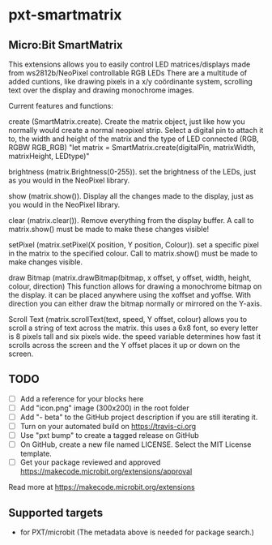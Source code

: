 # pxt-smartmatrix

## Micro:Bit SmartMatrix

This extensions allows you to easily control LED matrices/displays made from ws2812b/NeoPixel controllable RGB LEDs
There are a multitude of added cuntions, like drawing pixels in a x/y coördinante system, scrolling text over the display and drawing monochrome images.

Current features and functions:

create (SmartMatrix.create). Create the matrix object, just like how you normally would create a normal neopixel strip.
Select a digital pin to attach it to, the width and height of the matrix and the type of LED connected (RGB, RGBW RGB_RGB)
"let matrix = SmartMatrix.create(digitalPin, matrixWidth, matrixHeight, LEDtype)"

brightness (matrix.Brightness(0-255)). set the brightness of the LEDs, just as you would in the NeoPixel library.

show (matrix.show()). Display all the changes made to the display, just as you would in the NeoPixel library.

clear (matrix.clear()). Remove everything from the display buffer. A call to matrix.show() must be made to make these changes visible!

setPixel (matrix.setPixel(X position, Y position, Colour)). set a specific pixel in the matrix to the specified colour. Call to matrix.show() must be made to make changes visible.

draw Bitmap (matrix.drawBitmap(bitmap, x offset, y offset, width, height, colour, direction)
This function allows for drawing a monochrome bitmap on the display. it can be placed anywhere using the xoffset and yoffse. With direction you can either draw the bitmap normally or mirrored on the Y-axis.

Scroll Text (matrix.scrollText(text, speed, Y offset, colour) allows you to scroll a string of text across the matrix. this uses a 6x8 font, so every letter is 8 pixels tall and six pixels wide. the speed variable determines how fast it scrolls across the screen and the Y offset places it up or down on the screen.

## TODO

- [ ] Add a reference for your blocks here
- [ ] Add "icon.png" image (300x200) in the root folder
- [ ] Add "- beta" to the GitHub project description if you are still iterating it.
- [ ] Turn on your automated build on https://travis-ci.org
- [ ] Use "pxt bump" to create a tagged release on GitHub
- [ ] On GitHub, create a new file named LICENSE. Select the MIT License template.
- [ ] Get your package reviewed and approved https://makecode.microbit.org/extensions/approval

Read more at https://makecode.microbit.org/extensions

## Supported targets

* for PXT/microbit
(The metadata above is needed for package search.)

